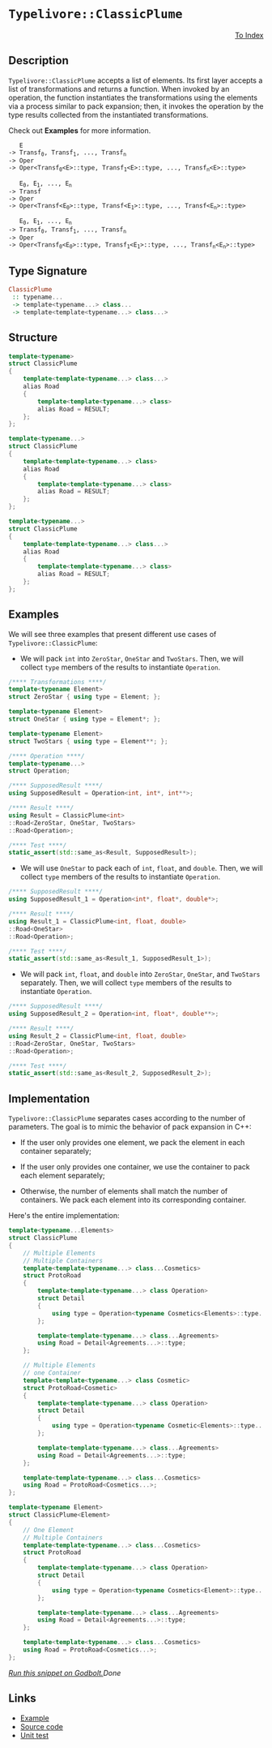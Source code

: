 <!-- Copyright 2024 Feng Mofan
SPDX-License-Identifier: Apache-2.0 -->

# `Typelivore::ClassicPlume`

<p style='text-align: right;'><a href="../../../facilities/metafunctions.md#typelivore-classic-plume">To Index</a></p>

## Description

`Typelivore::ClassicPlume` accepts a list of elements.
Its first layer accepts a list of transformations and returns a function.
When invoked by an operation, the function instantiates the transformations using the elements via a process similar to pack expansion;
then, it invokes the operation by the type results collected from the instantiated transformations.

Check out **Examples** for more information.

<pre><code>   E
-> Transf<sub>0</sub>, Transf<sub>1</sub>, ..., Transf<sub>n</sub>
-> Oper
-> Oper&lt;Transf<sub>0</sub>&lt;E&gt;::type, Transf<sub>1</sub>&lt;E&gt;::type, ..., Transf<sub>n</sub>&lt;E&gt;::type&gt;</code></pre>

<pre><code>   E<sub>0</sub>, E<sub>1</sub>, ..., E<sub>n</sub>
-> Transf
-> Oper
-> Oper&lt;Transf&lt;E<sub>0</sub>&gt;::type, Transf&lt;E<sub>1</sub>&gt;::type, ..., Transf&lt;E<sub>n</sub>&gt;::type&gt;</code></pre>

<pre><code>   E<sub>0</sub>, E<sub>1</sub>, ..., E<sub>n</sub>
-> Transf<sub>0</sub>, Transf<sub>1</sub>, ..., Transf<sub>n</sub>
-> Oper
-> Oper&lt;Transf<sub>0</sub>&lt;E<sub>0</sub>&gt;::type, Transf<sub>1</sub>&lt;E<sub>1</sub>&gt;::type, ..., Transf<sub>n</sub>&lt;E<sub>n</sub>&gt;::type&gt;</code></pre>

## Type Signature

```Haskell
ClassicPlume
 :: typename... 
 -> template<typename...> class...
 -> template<template<typename...> class...>
```

## Structure

```C++
template<typename>
struct ClassicPlume
{
    template<template<typename...> class...>
    alias Road
    {
        template<template<typename...> class>
        alias Road = RESULT;
    };
};
```

```C++
template<typename...>
struct ClassicPlume
{
    template<template<typename...> class>
    alias Road
    {
        template<template<typename...> class>
        alias Road = RESULT;
    };
};
```

```C++
template<typename...>
struct ClassicPlume
{
    template<template<typename...> class...>
    alias Road
    {
        template<template<typename...> class>
        alias Road = RESULT;
    };
};
```

## Examples

We will see three examples that present different use cases of `Typelivore::ClassicPlume`:

- We will pack `int` into `ZeroStar`, `OneStar` and `TwoStars`.
Then, we will collect `type` members of the results to instantiate `Operation`.

```C++
/**** Transformations ****/
template<typename Element>
struct ZeroStar { using type = Element; };

template<typename Element>
struct OneStar { using type = Element*; };

template<typename Element>
struct TwoStars { using type = Element**; };

/**** Operation ****/
template<typename...>
struct Operation;

/**** SupposedResult ****/
using SupposedResult = Operation<int, int*, int**>;

/**** Result ****/
using Result = ClassicPlume<int>
::Road<ZeroStar, OneStar, TwoStars>
::Road<Operation>;

/**** Test ****/
static_assert(std::same_as<Result, SupposedResult>);
```

- We will use `OneStar` to pack each of `int`, `float`, and `double`.
Then, we will collect `type` members of the results to instantiate `Operation`.

```C++
/**** SupposedResult ****/
using SupposedResult_1 = Operation<int*, float*, double*>;

/**** Result ****/
using Result_1 = ClassicPlume<int, float, double>
::Road<OneStar>
::Road<Operation>;

/**** Test ****/
static_assert(std::same_as<Result_1, SupposedResult_1>);
```

- We will pack `int`, `float`, and `double` into `ZeroStar`, `OneStar`, and `TwoStars` separately.
Then, we will collect `type` members of the results to instantiate `Operation`.

```C++
/**** SupposedResult ****/
using SupposedResult_2 = Operation<int, float*, double**>;

/**** Result ****/
using Result_2 = ClassicPlume<int, float, double>
::Road<ZeroStar, OneStar, TwoStars>
::Road<Operation>;

/**** Test ****/
static_assert(std::same_as<Result_2, SupposedResult_2>);
```

## Implementation

`Typelivore::ClassicPlume` separates cases according to the number of parameters.
The goal is to mimic the behavior of pack expansion in C++:

- If the user only provides one element, we pack the element in each container separately;

- If the user only provides one container, we use the container to pack each element separately;

- Otherwise, the number of elements shall match the number of containers.
We pack each element into its corresponding container.

Here's the entire implementation:

```C++
template<typename...Elements>
struct ClassicPlume
{
    // Multiple Elements
    // Multiple Containers
    template<template<typename...> class...Cosmetics>
    struct ProtoRoad 
    { 
        template<template<typename...> class Operation>
        struct Detail
        {
            using type = Operation<typename Cosmetics<Elements>::type...>;
        };

        template<template<typename...> class...Agreements>
        using Road = Detail<Agreements...>::type;
    };

    // Multiple Elements
    // one Container
    template<template<typename...> class Cosmetic>
    struct ProtoRoad<Cosmetic>
    { 
        template<template<typename...> class Operation>
        struct Detail
        {
            using type = Operation<typename Cosmetic<Elements>::type...>;
        };

        template<template<typename...> class...Agreements>
        using Road = Detail<Agreements...>::type;
    };

    template<template<typename...> class...Cosmetics>
    using Road = ProtoRoad<Cosmetics...>;
};

template<typename Element>
struct ClassicPlume<Element>
{
    // One Element
    // Multiple Containers
    template<template<typename...> class...Cosmetics>
    struct ProtoRoad 
    { 
        template<template<typename...> class Operation>
        struct Detail
        {
            using type = Operation<typename Cosmetics<Element>::type...>;
        };

        template<template<typename...> class...Agreements>
        using Road = Detail<Agreements...>::type;
    };

    template<template<typename...> class...Cosmetics>
    using Road = ProtoRoad<Cosmetics...>;
};
```

[*Run this snippet on Godbolt.*](https://godbolt.org/#z:OYLghAFBqd5QCxAYwPYBMCmBRdBLAF1QCcAaPECAMzwBtMA7AQwFtMQByARg9KtQYEAysib0QXACx8BBAKoBnTAAUAHpwAMvAFYTStJg1DIApACYAQuYukl9ZATwDKjdAGFUtAK4sGIAKwA7KSuADJ4DJgAcj4ARpjEEmYAzKQADqgKhE4MHt6%2BAcEZWY4C4ZExLPGJXCm2mPalDEIETMQEeT5%2BQfWNOS1tBOXRcQlJqQqt7Z0FPZODw5XV4wCUtqhexMjsHAD0AFSHR8cnp0e7JhoAggdHANQAkixp9GyCTE13xxfXt2f/Zx%2BV0uVwImGeBjBJmSbgIAE80oxWJgAHRo7CvRgEBTQ7AgybELwOO5uAwKLLIZT5TAgkyBKzXO5Mu67XZ3ACyXlojhemDuGPBWJxjOZrI5XJ59BJsiYEQSwquzLuYIhHxpMJVLzV0NhCKRbDRKNxd2QZIUho8CjYjmQOOSeJFTIJRIId2UxFQRAASqgmOg7iClXSLAHHUrleCtVCNZHIerdYjmAa0cbTUxyXcAPKI4gfHK4wPhp0EQnEgAimFadELReDNaLzK8WSMyr1AeSZazObzAh18MTyOlVsreFtOoFb2xuJAIH7qJT9uhDMVDbpZaXtLDSs1cb7se1Gr1SfnRvtJrNhquwGImEFgjtDpXRabEWAdx9fvbnYrVdoOqvN53tihrTrOeobmGa4QcCYZipy3J4Ly/KYve9ZigIfIeO8crEPWO4HrC%2B7Rgm%2BonqmZpDtao4FmGzrEu6nqoB%2B6A6paVGmIukH0qGT7hvhxH8fGc7HiBZ5phm2YJD2DA0bxSp0a6P6yn%2BW7MnWqnPs2b5zl%2BXZSU0fZHoObEjhxbgTkKoFzqJeLJMuDYBoE652ZucnMoJe6qgJRnJqe2Dnum5pogBt6Tg%2B9ZKi%2BLbMbpSnVjCIVAUFfkznO0FBk50F4URQk5YZA6%2BeRgUWpk7HhWGUVvjF0Kdgx3q%2BixMImTayUFi51xQe1MGgnlh4FXyFmCLJCkkmao5Uj48aDQQsnqbxYqZpEyFAWhbLwZKmEyjhCrbr1hFeUJPlkWJF5os1o7lbxI11UxDU8RlIYRe5e0eX1pE2QFEndgZnFucWpaKZWylPUyc0OZFWmtoiumSbmP0kcelGmXa5koTN9qpXqNnpaumVdSDEYHZ5UaHf1H3icliVhbJDmVe%2Bd01XccV/gl16hUKNmY4iOOg3jy7ZUTMaCwjyLk6dKLnWOv0Q6%2B9OfozN3MaxpXI9j%2BN865fwAtr%2BxAlrdwAGJ4MQkz8qorBId8IJazr/xArSKQRKaXhYO2bhoAw2xpFOv3W8cdwACq5gwCj8MQLDSQoXznCCr0i2wy2TsNJYuncABaCSoAMxCOSGdM6Yz01Lo5zn89ccfCYORe/SNi2YNnud3PnbaF2j%2BzF51Zc9cLlcJ9Xj4jQHADuWdTFHwZN5DBcdonWKHB3Gsdb8/uw9J0eHECFdHdj1y199%2Bb48v9xCF4aTFJg6BepgCgSuvusgnTJ9n5kF9Xzf3Iw/vvYwhEBCkHcv99j/0Ae3Rch8bj%2BzfrfK21w6ZQI/ozUkgVxrUh1L/WSM4lYwgzh6bO/8654MDiPbOl1MENR1KvH6tku76wDtfV0MCrjzBtAAfUCgkAgEBJjoBnAoZEbCUbwL/ncJ%2B59L7XwlLiFYWUj6221nrf2QhMAe39Ngc2EI%2BSMJtnI049tZH7BEafMRQi75AkfkYl%2B4j34EBYVwT%2B%2BkD5uEAf/KgtBfQECAXcdAGxYj0FAdQzWkCJEf0YXA4JNi7GILGpSVBP9BAuLcR8f%2B3ivC%2BPVI%2BMhfoKGRGzhgkAWC3CUIPgEpeED7h0NNow5ho4BFKHaFwggPCQB8LYAInUQjbH/1EZYjpXApEyLKTowEftykIGNqo9RlsY76KGYwkZhxDHPyUFY6B0yrjmKWa/cJLCzD2Lho43%2BCT3GeJSWk%2BeYCaFBOsaYh%2BkMOm7KicgmJk00HxLuK49xySfH0DyQUnBo82j4JyVMf%2Bw8AUm1%2BeQmERTv4lO6rQ%2BhNzd6tFYew%2Bp3DeH8PTO07ZZgukWOWfc/pdkOBrFoJwfwvA/AcC0KQVAnA3DWGsHcBQGwth8nMMkHgpACCaFJWsAA1gESQKINAAA4zBmAAJxSq4P4cVYquCBECNIclHBJC8BYBIDQGhSDUtpfSjgvAFAgF1bymlpLSBwFgDARAIANgEDSF4P%2BFAIBoGeHQBIURkScFUGKgAbAAWn9ZIO4wBkDIDuFIFEZheAX0ICQPAPCuAyEECIMQ7ApCpvkEoNQfLSC6BTUPXMaROA8DJRSql%2BbDWZmdU610qAqB3D9UGkNYaI1RpFbsiAHgPX0BzpyrgKxeDmq0GsCASB3VpE9WQV1U6Z0gGAFIPFNBuTykoLEfNsQIhtDhGW3g27mDEDhJmWI2hlHmu5e6yci1aB7otaQLAsQvDADcGIWgJruC8CwBHIw4gH34BvA4PAAA3a%2B%2BbMCqGUc6nY3Lf4NHzbQPAsRczHo8FgfNJY8Baq/aQMDxBYgvwrL%2B4ASGjB8rWK4pgwAFAADU8CYCHpJal3L%2BBptEOILNbGc0qHUA%2Bwt%2BhDDGCZZYfQyGTWQDWKgb2ORP2Bu4TVUwlhrBmANfh4gSbwOSd6BenILgGDuE8F0PQYQ5RLDGCm4o2QBAzD8JZzI1mGCLFGDUHTwGBDZw6EZgoKa7C6Y81MIYZmXN6HmNMbzdnbCBec1UCzaxWWbG2BICtHBKV6urZwZtAbg2hvDZG6N3bcAJoHSkIdI6KNrAQJgP0YwICCpAJIZIKIpXJBVRoSQZhJD%2Bp1f4f1Ur9CcA1aQLVXKUT%2Bq4P6sVUrFX%2Bv8JIOVLX/XpYfYa41pqeUUatbaid9q63OvIJQed/bvVsE4G0FgIHAiBqYAFFsXApUoi4KKuN%2BAiAaeTdm9NnHpDccULx/Nug8XFqYKWr9KW0v6t4DWvbDam0tpy7dt893HuiruD21AfaEgBhSGYYdG2LXjsnRj6d/aDtuuJwutMRh7tcF1ausEJsN1bp3ce/dpBD27tPeehwbPr1Ylvfe2lT6X1vtoB%2BtnP6hP/qF8bXTYHP20sg9BsEbP4NqtpUhlDu70M7FpVhnD3L8OEaUMRqXr5NtUZo/RxjzG2fca%2B5mn7sg/t5v4yAPFBhyNKasKJzXEm6t0pkwIOTCmOze5U2phI72tMB78%2B5vwEBXC2ZMwZmLyx7MlByMnjPjm08Wbc00Tz2eC/9Gi8F2LrmwtefyJFqveeajxbZUlodA3UtVpW5l%2BHbaqdI4e09jQaOitvex1yvHo7%2BWkCqzVxIAe1VDZGw99rgR/BSuVckDrXX5vLYNZwNbZrNvWrtQ6%2BtZOjtep9Rwc7baWAKBA5GkDyO4yTBe8VpNeh7cccd9ml3fHaW6FSMDqDuWq3hDhlhwLWo6s6ncI2s2tfrfvfo/mqKbOjpjiVskMkGPgfkTqgafhTv2iAHfmfCwg/lKiwk/jYqoCGnwHQAziahAJug%2BhzqzrhkwSemeherzhjjegwHevmsLq%2Bu%2Bp%2BtypLn%2Brrt%2BrLsBvLhBlBsgDBqroIAhg%2BprqhnCDrphhpgbrwEbkRuCGbuRgTnwAYFbgxkxomHbrIA7hIE7oID/gDiAKkJ7sJspr7uJvAFJkHiHJwLsBiuHpYKplDupppv7vFg0P5gnknhFinugPXnoFZk0MXnETkDEb5qEfHkXpESkX0AFgsOXunlFoMMXnXrkXFusIlpmuDu3jvhwLAaGjfnfncCQSiOQYPq9iQCPmVvjmOpVtVlgDPilvPu7g9ugf4PKvNjqugYEJNtvlDrvrYOtuPisPVpIP4M1kqoEDqmKpILKlwBKmYEtmqskJUTMUap0RPmqrGtMXSrMQsWsPhlkM4JIEAA)$Done$

## Links

- [Example](../../../code/facilities/metafunctions/typelivore/classic_plume/implementation.hpp)
- [Source code](../../../../conceptrodon/typelivore/classic_plume.hpp)
- [Unit test](../../../../tests/unit/metafunctions/typelivore/classic_plume.test.hpp)
